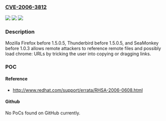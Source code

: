 ### [CVE-2006-3812](https://cve.mitre.org/cgi-bin/cvename.cgi?name=CVE-2006-3812)
![](https://img.shields.io/static/v1?label=Product&message=n%2Fa&color=blue)
![](https://img.shields.io/static/v1?label=Version&message=n%2Fa&color=blue)
![](https://img.shields.io/static/v1?label=Vulnerability&message=n%2Fa&color=brighgreen)

### Description

Mozilla Firefox before 1.5.0.5, Thunderbird before 1.5.0.5, and SeaMonkey before 1.0.3 allows remote attackers to reference remote files and possibly load chrome: URLs by tricking the user into copying or dragging links.

### POC

#### Reference
- http://www.redhat.com/support/errata/RHSA-2006-0608.html

#### Github
No PoCs found on GitHub currently.

